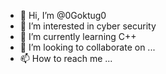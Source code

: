 - 👋 Hi, I’m @0Goktug0
- 👀 I’m interested in cyber security 
- 🌱 I’m currently learning C++
- 💞️ I’m looking to collaborate on ...
- 📫 How to reach me ...

<!---
0Goktug0/0Goktug0 is a ✨ special ✨ repository because its `README.md` (this file) appears on your GitHub profile.
You can click the Preview link to take a look at your changes.
--->
